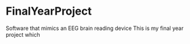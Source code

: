# FinalYearProject
Software that mimics an EEG brain reading device 
This is my final year project which 
